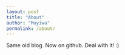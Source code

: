 ```yaml
---
layout: post
title: "About"
author: "Muyiwa"
permalink: /about/
---
```


Same old blog. Now on github. Deal with it! :)
